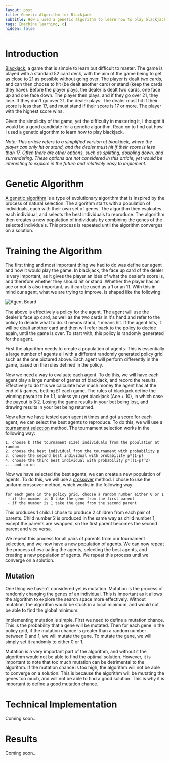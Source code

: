```yaml
---
layout: post
title: Genetic Algorithm for Blackjack
subtitle: How I used a genetic algorithm to learn how to play blackjack.
tags: [machine learning, c]
hidden: false
---
```


# Introduction

[Blackjack](https://en.wikipedia.org/wiki/Blackjack), a game that is simple to learn but difficult to master. The game is played with a standard 52 card deck, with the aim of the game being to get as close to 21 as possible without going over. The player is dealt two cards, and can then choose to hit (be dealt another card) or stand (keep the cards they have). Before the player plays, the dealer is dealt two cards, one face up and one face down. The player then plays, and if they go over 21, they lose. If they don't go over 21, the dealer plays. The dealer must hit if their score is less than 17, and must stand if their score is 17 or more. The player with the highest score wins.

Given the simplicity of the game, yet the difficulty in mastering it, I thought it would be a good candidate for a genetic algorithm. Read on to find out how I used a genetic algorithm to learn how to play blackjack.

*Note: This article refers to a simplified version of blackjack, where the player can only hit or stand, and the dealer must hit if their score is less than 17. Often there are other options, such as splitting, doubling down, and surrendering. These options are not considered in this article, yet would be interesting to explore in the future and relatively easy to implement.*

# Genetic Algorithm

[A genetic algorithm](https://en.wikipedia.org/wiki/Genetic_algorithm) is a type of evolutionary algorithm that is inspired by the process of natural selection. The algorithm starts with a population of individuals, each with their own set of genes. The algorithm then evaluates each individual, and selects the best individuals to reproduce. The algorithm then creates a new population of individuals by combining the genes of the selected individuals. This process is repeated until the algorithm converges on a solution. 

# Training the Algorithm

The first thing and most important thing we had to do was define our agent and how it would play the game. In blackjack, the face up card of the dealer is very important, as it gives the player an idea of what the dealer's score is, and therefore whether they should hit or stand. Whether the player has an ace or not is also important, as it can be used as a 1 or an 11. With this in mind our agent, what we are trying to improve, is shaped like the following:

![Agent Board](https://gcdnb.pbrd.co/images/ZNWzxqUtAO33.png?o=1)

The above is effectively a policy for the agent. The agent will use the dealer's face up card, as well as the two cards in it's hand and refer to the policy to decide what to do. 0 means stand, 1 means hit. If the agent hits, it will be dealt another card and then will refer back to the policy to decide again, until the game is over. To start with, this policy is randomly generated for the agent.

First the algorithm needs to create a population of agents. This is essentially a large number of agents all with a different randomly generated policy grid such as the one pictured above. Each agent will perform differently in the game, based on the rules defined in the policy. 

Now we need a way to evaluate each agent. To do this, we will have each agent play a large number of games of blackjack, and record the results. Effectively to do this we calculate how much money the agent has at the end of `N` games, betting £1 each game. The rules of blackjack define the winning payout to be 1:1, unless you get blackjack (Ace + 10), in which case the payout is 3:2. Losing the game results in your bet being lost, and drawing results in your bet being returned.

Now after we have tested each agent `N` times and got a score for each agent, we can select the best agents to reproduce. To do this, we will use a [tournament selection](https://en.wikipedia.org/wiki/Tournament_selection) method. The tournament selection works in the following way:

```
1. choose k (the tournament size) individuals from the population at random
2. choose the best individual from the tournament with probability p
3. choose the second best individual with probability p*(1-p)
4. choose the third best individual with probability p*((1-p)^2)
... and so on
```

Now we have selected the best agents, we can create a new population of agents. To do this, we will use a [crossover](https://en.wikipedia.org/wiki/Crossover_(genetic_algorithm)) method. I chose to use the uniform crossover method, which works in the following way:

```
for each gene in the policy grid, choose a random number either 0 or 1
 - if the number is 0 take the gene from the first parent
 - if the number is 1 take the gene from the second parent
```

This produces 1 child. I chose to produce 2 children from each pair of parents. Child number 2 is produced in the same way as child number 1, except the parents are swapped, so the first parent becomes the second parent and vice versa.

We repeat this process for all pairs of parents from our tournament selection, and we now have a new population of agents. We can now repeat the process of evaluating the agents, selecting the best agents, and creating a new population of agents. We repeat this process until we converge on a solution.

## Mutation

One thing we haven't considered yet is mutation. Mutation is the process of randomly changing the genes of an individual. This is important as it allows the algorithm to explore the search space more effectively. Without mutation, the algorithm would be stuck in a local minimum, and would not be able to find the global minimum.

Implementing mutation is simple. First we need to define a mutation chance. This is the probability that a gene will be mutated. Then for each gene in the policy grid, if the mutation chance is greater than a random number between 0 and 1, we will mutate the gene. To mutate the gene, we will simply set it randomly to either 0 or 1.

Mutation is a very important part of the algorithm, and without it the algorithm would not be able to find the optimal solution. However, it is important to note that too much mutation can be detrimental to the algorithm. If the mutation chance is too high, the algorithm will not be able to converge on a solution. This is because the algorithm will be mutating the genes too much, and will not be able to find a good solution. This is why it is important to define a good mutation chance.

# Technical Implementation
Coming soon...

# Results
Coming soon...
